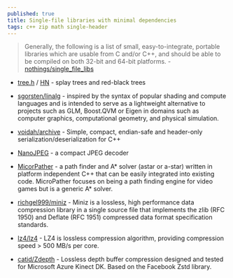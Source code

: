 ```yaml
---
published: true
title: Single-file libraries with minimal dependencies
tags: c++ zip math single-header
---
```

> Generally, the following is a list of small, easy-to-integrate, portable libraries which are usable from C and/or C++, and should be able to be compiled on both 32-bit and 64-bit platforms. - [nothings/single_file_libs](https://github.com/nothings/single_file_libs)

- [tree.h](https://github.com/openbsd/src/blob/c1d6f13173b788e34852a303bda0c5a53861979e/sys/sys/tree.h) / [HN](https://news.ycombinator.com/item?id=26746674) - splay trees and red-black trees

- [sgorsten/linalg](https://github.com/sgorsten/linalg#matrices) - inspired by the syntax of popular shading and compute languages and is intended to serve as a lightweight alternative to projects such as GLM, Boost.QVM or Eigen in domains such as computer graphics, computational geometry, and physical simulation.

- [voidah/archive](https://github.com/voidah/archive) - Simple, compact, endian-safe and header-only serialization/deserialization for C++

- [NanoJPEG](https://keyj.emphy.de/nanojpeg/) - a compact JPEG decoder

- [MicorPather](http://www.grinninglizard.com/MicroPather/) - a path finder and A* solver (astar or a-star) written in platform independent C++ that can be easily integrated into existing code. MicroPather focuses on being a path finding engine for video games but is a generic A* solver.

- [richgel999/miniz](https://github.com/richgel999/miniz) - Miniz is a lossless, high performance data compression library in a single source file that implements the zlib (RFC 1950) and Deflate (RFC 1951) compressed data format specification standards.

- [lz4/lz4](https://github.com/lz4/lz4) - LZ4 is lossless compression algorithm, providing compression speed > 500 MB/s per core.

- [catid/Zdepth](https://github.com/catid/Zdepth) - Lossless depth buffer compression designed and tested for Microsoft Azure Kinect DK. Based on the Facebook Zstd library.
